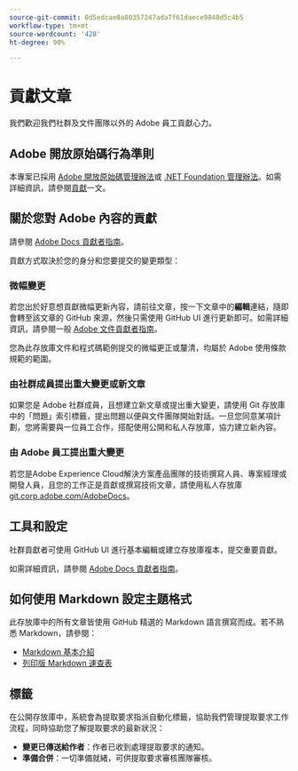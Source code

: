 ```yaml
---
source-git-commit: 0d5edcae0a80357247ada7f61daece9840d5c4b5
workflow-type: tm+mt
source-wordcount: '428'
ht-degree: 90%

---
```

# 貢獻文章

我們歡迎我們社群及文件團隊以外的 Adobe 員工貢獻心力。

## Adobe 開放原始碼行為準則

本專案已採用 [Adobe 開放原始碼管理辦法](code-of-conduct.md)或 [.NET Foundation 管理辦法](https://dotnetfoundation.org/code-of-conduct)。如需詳細資訊，請參閱[貢獻](contributing.md)一文。

## 關於您對 Adobe 內容的貢獻

請參閱 [Adobe Docs 貢獻者指南](https://experienceleague.adobe.com/docs/contributor/contributor-guide/introduction.html?lang=zh-Hant)。

貢獻方式取決於您的身分和您要提交的變更類型：

### 微幅變更

若您出於好意想貢獻微幅更新內容，請前往文章，按一下文章中的&#x200B;**編輯**&#x200B;連結，隨即會轉至該文章的 GitHub 來源，然後只需使用 GitHub UI 進行更新即可。如需詳細資訊，請參閱一般 [Adobe 文件貢獻者指南](https://experienceleague.adobe.com/docs/contributor/contributor-guide/introduction.html?lang=zh-Hant)。

您為此存放庫文件和程式碼範例提交的微幅更正或釐清，均屬於 Adobe 使用條款規範的範圍。

### 由社群成員提出重大變更或新文章

如果您是 Adobe 社群成員，且想建立新文章或提出重大變更，請使用 Git 存放庫中的「問題」索引標籤，提出問題以便與文件團隊開始對話。一旦您同意某項計劃，您將需要與一位員工合作，搭配使用公開和私人存放庫，協力建立新內容。

<!--
If you submit a pull request with significant changes to documentation and code examples, you'll see a message in the pull request asking you to submit an online contribution license agreement (CLA). We need you to complete the online form before we can review your pull request.
-->

### 由 Adobe 員工提出重大變更

若您是Adobe Experience Cloud解決方案產品團隊的技術撰寫人員、專案經理或開發人員，且您的工作正是貢獻或撰寫技術文章，請使用私人存放庫[git.corp.adobe.com/AdobeDocs](https://git.corp.adobe.com/AdobeDocs)。 <!--Employees from other parts of the Adobe world should use the public repo for minor updates.-->

## 工具和設定

社群貢獻者可使用 GitHub UI 進行基本編輯或建立存放庫複本，提交重要貢獻。

如需詳細資訊，請參閱 [Adobe Docs 貢獻者指南](https://experienceleague.adobe.com/docs/contributor/contributor-guide/introduction.html?lang=zh-Hant)。

## 如何使用 Markdown 設定主題格式

此存放庫中的所有文章皆使用 GitHub 精選的 Markdown 語言撰寫而成。若不熟悉 Markdown，請參閱：

* [Markdown 基本介紹](https://help.github.com/articles/markdown-basics/)
* [列印版 Markdown 速查表](https://guides.github.com/pdfs/markdown-cheatsheet-online.pdf)

## 標籤

在公開存放庫中，系統會為提取要求指派自動化標籤，協助我們管理提取要求工作流程，同時協助您了解提取要求的最新狀況：

* **變更已傳送給作者**：作者已收到處理提取要求的通知。
* **準備合併**：一切準備就緒，可供提取要求審核團隊審核。


